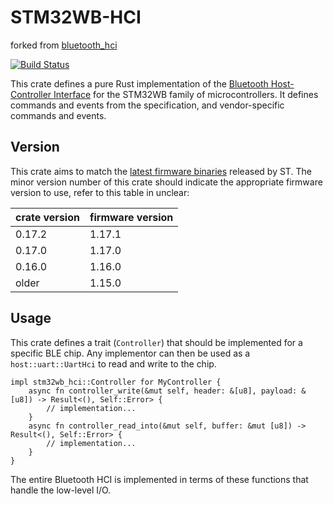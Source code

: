 # STM32WB-HCI

forked from [bluetooth_hci](https://github.com/danielgallagher0/bluetooth-hci)

[![Build Status](https://github.com/OueslatiGhaith/stm32wb-hci/actions/workflows/ci.yml/badge.svg)](https://github.com/OueslatiGhaith/stm32wb-hci/actions/workflows/ci.yml/badge.svg)

This crate defines a pure Rust implementation of the [Bluetooth Host-Controller Interface](https://github.com/STMicroelectronics/STM32CubeWB/) for the STM32WB family of microcontrollers. It defines commands
and events from the specification, and vendor-specific commands and events.

## Version

This crate aims to match the [latest firmware binaries](https://github.com/STMicroelectronics/STM32CubeWB/tree/master/Projects/STM32WB_Copro_Wireless_Binaries/STM32WB5x) released by ST. The minor version number of this crate should indicate the appropriate firmware version to use, refer to this table in unclear:

| crate version | firmware version |
| ------------- | ---------------- |
| 0.17.2        | 1.17.1           |
| 0.17.0        | 1.17.0           |
| 0.16.0        | 1.16.0           |
| older         | 1.15.0           |

## Usage

This crate defines a trait (`Controller`) that should be implemented
for a specific BLE chip. Any implementor can then be used as a
`host::uart::UartHci` to read and write to the chip.

    impl stm32wb_hci::Controller for MyController {
        async fn controller_write(&mut self, header: &[u8], payload: &[u8]) -> Result<(), Self::Error> {
            // implementation...
        }
        async fn controller_read_into(&mut self, buffer: &mut [u8]) -> Result<(), Self::Error> {
            // implementation...
        }
    }

The entire Bluetooth HCI is implemented in terms of these functions
that handle the low-level I/O.
